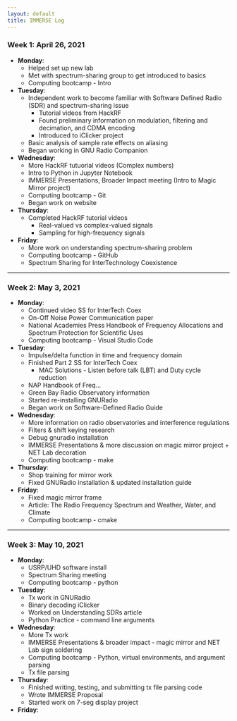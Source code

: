 ```yaml
---
layout: default
title: IMMERSE Log
---
```


### Week 1: April 26, 2021

* **Monday**:  
    * Helped set up new lab  
    * Met with spectrum-sharing group to get introduced to basics  
    * Computing bootcamp - Intro  
* **Tuesday**:  
    * Independent work to become familiar with Software Defined Radio (SDR) and spectrum-sharing issue  
        * Tutorial videos from HackRF  
        * Found preliminary information on modulation, filtering and decimation, and CDMA encoding  
        * Introduced to iClicker project  
    * Basic analysis of sample rate effects on aliasing  
    * Began working in GNU Radio Companion  
* **Wednesday**:  
    * More HackRF tutuorial videos (Complex numbers)  
    * Intro to Python in Jupyter Notebook  
    * IMMERSE Presentations, Broader Impact meeting (Intro to Magic Mirror project)  
    * Computing bootcamp - Git  
    * Began work on website  
* **Thursday**:   
    * Completed HackRF tutorial videos  
        * Real-valued vs complex-valued signals
        * Sampling for high-frequency signals
* **Friday**:  
    * More work on understanding spectrum-sharing problem  
    * Computing bootcamp - GitHub  
    * Spectrum Sharing for InterTechnology Coexistence  

***
### Week 2: May 3, 2021

* **Monday**:  
    * Continued video SS for InterTech Coex
    * On-Off Noise Power Communication paper  
    * National Academies Press Handbook of Frequency Allocations and Spectrum Protection for Scientific Uses  
    * Computing bootcamp - Visual Studio Code  
* **Tuesday**:  
    * Impulse/delta function in time and frequency domain   
    * Finished Part 2 SS for InterTech Coex  
        * MAC Solutions - Listen before talk (LBT) and Duty cycle reduction  
    * NAP Handbook of Freq...  
    * Green Bay Radio Observatory information  
    * Started re-installing GNURadio  
    * Began work on Software-Defined Radio Guide  
* **Wednesday**:  
    * More information on radio observatories and interference regulations  
    * Filters & shift keying research  
    * Debug gnuradio installation  
    * IMMERSE Presentations & more discussion on magic mirror project + NET Lab decoration  
    * Computing bootcamp - make  
* **Thursday**:  
    * Shop training for mirror work  
    * Fixed GNURadio installation & updated installation guide  
* **Friday**:  
    * Fixed magic mirror frame  
    * Article: The Radio Frequency Spectrum and Weather, Water, and Climate  
    * Computing bootcamp - cmake  

***
### Week 3: May 10, 2021

* **Monday**:  
    * USRP/UHD software install  
    * Spectrum Sharing meeting  
    * Computing bootcamp - python  
* **Tuesday**:  
    * Tx work in GNURadio  
    * Binary decoding iClicker  
    * Worked on Understanding SDRs article  
    * Python Practice - command line arguments
* **Wednesday**:  
    * More Tx work  
    * IMMERSE Presentations & broader impact - magic mirror and NET Lab sign soldering  
    * Computing bootcamp - Python, virtual environments, and argument parsing  
    * Tx file parsing  
* **Thursday**:  
    * Finished writing, testing, and submitting tx file parsing code  
    * Wrote IMMERSE Proposal  
    * Started work on 7-seg display project  
* **Friday**:  
    
